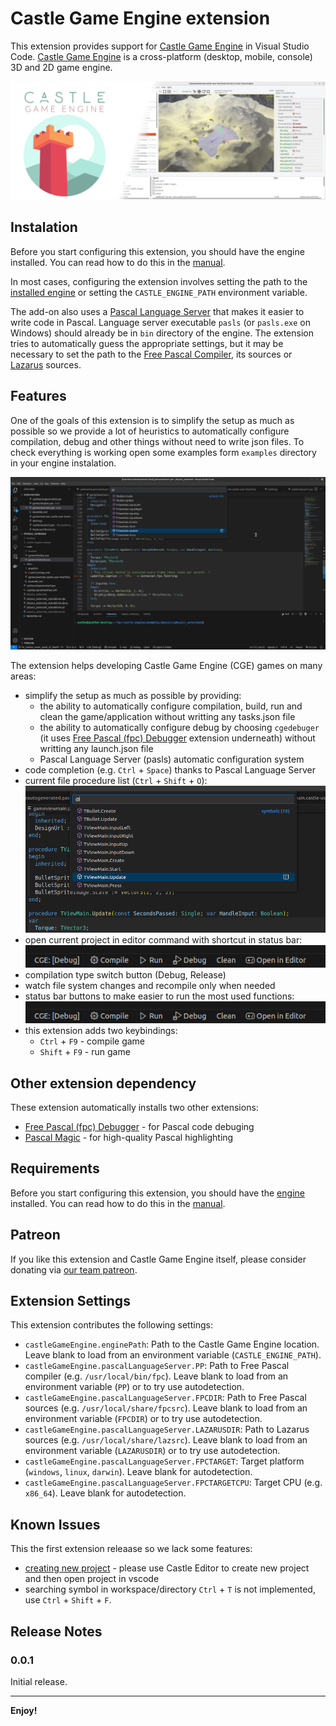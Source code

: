 # Castle Game Engine extension 

This extension provides support for [Castle Game Engine](https://castle-engine.io/) in Visual Studio Code.
[Castle Game Engine](https://castle-engine.io/) is a cross-platform (desktop, mobile, console) 3D and 2D game engine.

![Castle Game Engine banner](images/castle_introduction.jpg)

## Instalation

Before you start configuring this extension, you should have the engine installed. You can read how to do this in the [manual](https://castle-engine.io/install).

In most cases, configuring the extension involves setting the path to the [installed engine](https://castle-engine.io/install) or setting the `CASTLE_ENGINE_PATH` environment variable. 

The add-on also uses a [Pascal Language Server](https://github.com/castle-engine/pascal-language-server) that makes it easier to write code in Pascal. Language server executable `pasls` (or `pasls.exe` on Windows) should already be in `bin` directory of the engine. The extension tries to automatically guess the appropriate settings, but it may be necessary to set the path to the [Free Pascal Compiler](https://www.freepascal.org/), its sources or [Lazarus](https://www.lazarus-ide.org/) sources.

## Features

One of the goals of this extension is to simplify the setup as much as possible so we provide a lot of heuristics to automatically configure compilation, debug and other things without need to write json files. To check everything is working open some examples form `examples` directory in your engine instalation.

![VScode with Castle Game Engine extension](images/vscode_with_cge.png)

The extension helps developing Castle Game Engine (CGE) games on many areas:
* simplify the setup as much as possible by providing:
   * the ability to automatically configure compilation, build, run and clean the game/application without writting any tasks.json file
   * the ability to automatically configure debug by choosing `cgedebuger` \(it uses [Free Pascal (fpc) Debugger](https://marketplace.visualstudio.com/items?itemName=CNOC.fpdebug) extension underneath\) without writting any launch.json file
   * Pascal Language Server (pasls) automatic configuration system
* code completion (e.g. `Ctrl` + `Space`) thanks to Pascal Language Server
* current file procedure list (`Ctrl` + `Shift` + `O`):
   ![Procedure list screen](images/findfilesymbol.png)
* open current project in editor command with shortcut in status bar:
   ![Status bar](images/vscode_status_bar.png)
* compilation type switch button (Debug, Release)
* watch file system changes and recompile only when needed
* status bar buttons to make easier to run the most used functions:
   ![Status bar](images/vscode_status_bar.png)
* this extension adds two keybindings:
   * `Ctrl` + `F9` - compile game
   * `Shift` + `F9` - run game

## Other extension dependency

These extension automatically installs two other extensions:
* [Free Pascal (fpc) Debugger](https://marketplace.visualstudio.com/items?itemName=CNOC.fpdebug) - for Pascal code debuging
* [Pascal Magic](https://marketplace.visualstudio.com/items?itemName=theangryepicbanana.language-pascal) - for high-quality Pascal highlighting

## Requirements

Before you start configuring this extension, you should have the [engine](https://castle-engine.io) installed. You can read how to do this in the [manual](https://castle-engine.io/install).

## Patreon

If you like this extension and Castle Game Engine itself, please consider donating via [our team patreon](https://www.patreon.com/castleengine).

## Extension Settings

This extension contributes the following settings:

* `castleGameEngine.enginePath`: Path to the Castle Game Engine location. Leave blank to load from an environment variable (`CASTLE_ENGINE_PATH`).
* `castleGameEngine.pascalLanguageServer.PP`: Path to Free Pascal compiler (e.g. `/usr/local/bin/fpc`). Leave blank to load from an environment variable (`PP`) or to try use autodetection.
* `castleGameEngine.pascalLanguageServer.FPCDIR`: Path to Free Pascal sources (e.g. `/usr/local/share/fpcsrc`). Leave blank to load from an environment variable (`FPCDIR`) or to try use autodetection.
* `castleGameEngine.pascalLanguageServer.LAZARUSDIR`: Path to Lazarus sources (e.g. `/usr/local/share/lazsrc`). Leave blank to load from an environment variable (`LAZARUSDIR`) or to try use autodetection.
* `castleGameEngine.pascalLanguageServer.FPCTARGET`: Target platform (`windows`, `linux`, `darwin`). Leave blank for autodetection.
* `castleGameEngine.pascalLanguageServer.FPCTARGETCPU`: Target CPU (e.g. `x86_64`). Leave blank for autodetection.

## Known Issues

This the first extension releaase so we lack some features:
* [creating new project](https://castle-engine.io/build_first) - please use Castle Editor to create new project and then open project in vscode
* searching symbol in workspace/directory `Ctrl` + `T` is not implemented, use `Ctrl` + `Shift` + `F`.

## Release Notes

### 0.0.1

Initial release.

---

**Enjoy!**
